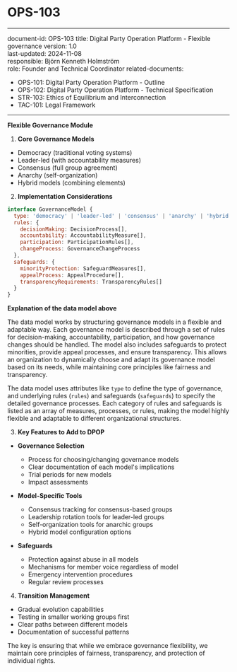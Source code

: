 # OPS-103
---
document-id: OPS-103
title: Digital Party Operation Platform - Flexible governance
version: 1.0  
last-updated: 2024-11-08  
responsible: Björn Kenneth Holmström  
role: Founder and Technical Coordinator
related-documents:
  - OPS-101: Digital Party Operation Platform - Outline
  - OPS-102: Digital Party Operation Platform - Technical Specification
  - STR-103: Ethics of Equilibrium and Interconnection
  - TAC-101: Legal Framework
---

**Flexible Governance Module**

1. **Core Governance Models**
- Democracy (traditional voting systems)
- Leader-led (with accountability measures)
- Consensus (full group agreement)
- Anarchy (self-organization)
- Hybrid models (combining elements)

2. **Implementation Considerations**
```javascript
interface GovernanceModel {
  type: 'democracy' | 'leader-led' | 'consensus' | 'anarchy' | 'hybrid',
  rules: {
    decisionMaking: DecisionProcess[],
    accountability: AccountabilityMeasure[],
    participation: ParticipationRules[],
    changeProcess: GovernanceChangeProcess
  },
  safeguards: {
    minorityProtection: SafeguardMeasures[],
    appealProcess: AppealProcedure[],
    transparencyRequirements: TransparencyRules[]
  }
}
```

**Explanation of the data model above**

The data model works by structuring governance models in a flexible and adaptable way. Each governance model is described through a set of rules for decision-making, accountability, participation, and how governance changes should be handled. The model also includes safeguards to protect minorities, provide appeal processes, and ensure transparency. This allows an organization to dynamically choose and adapt its governance model based on its needs, while maintaining core principles like fairness and transparency.

The data model uses attributes like `type` to define the type of governance, and underlying rules (`rules`) and safeguards (`safeguards`) to specify the detailed governance processes. Each category of rules and safeguards is listed as an array of measures, processes, or rules, making the model highly flexible and adaptable to different organizational structures.

3. **Key Features to Add to DPOP**

- **Governance Selection**
  - Process for choosing/changing governance models
  - Clear documentation of each model's implications
  - Trial periods for new models
  - Impact assessments

- **Model-Specific Tools**
  - Consensus tracking for consensus-based groups
  - Leadership rotation tools for leader-led groups
  - Self-organization tools for anarchic groups
  - Hybrid model configuration options

- **Safeguards**
  - Protection against abuse in all models
  - Mechanisms for member voice regardless of model
  - Emergency intervention procedures
  - Regular review processes

4. **Transition Management**
- Gradual evolution capabilities
- Testing in smaller working groups first
- Clear paths between different models
- Documentation of successful patterns

The key is ensuring that while we embrace governance flexibility, we maintain core principles of fairness, transparency, and protection of individual rights.
